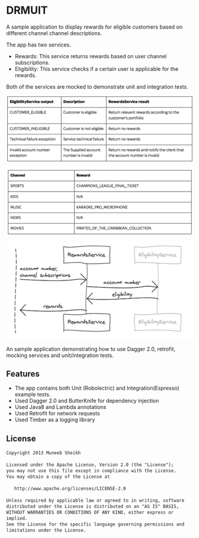 # DRMUIT

A sample application to display rewards for eligible customers based on different channel channel descriptions.

The app has two services.

* Rewards: This service returns rewards based on user channel subscriptions.
* Eligibility: This service checks if a certain user is applicable for the rewards.

Both of the services are mocked to demonstrate unit and integration tests.

![Alt text](/assets/eligilbility-service.png?raw=true "Eligibility Service")

![Alt text](/assets/reward-service.png?raw=true "Reward Serivice")

![Alt text](/assets/service-architecture.png?raw=true "Service architecture")

An sample application demonstrating how to use Dagger 2.0, retrofit, mocking services and unit/integration tests.

Features
--------

* The app contains both Unit (Robolectric) and Integration(Espresso) example tests.
* Used Dagger 2.0 and ButterKnife for dependency injection
* Used Java8 and Lambda annotations
* Used Retrofit for network requests
* Used Timber as a logging library

License
-------

    Copyright 2013 Muneeb Sheikh

    Licensed under the Apache License, Version 2.0 (the "License");
    you may not use this file except in compliance with the License.
    You may obtain a copy of the License at

       http://www.apache.org/licenses/LICENSE-2.0

    Unless required by applicable law or agreed to in writing, software
    distributed under the License is distributed on an "AS IS" BASIS,
    WITHOUT WARRANTIES OR CONDITIONS OF ANY KIND, either express or implied.
    See the License for the specific language governing permissions and
    limitations under the License.
